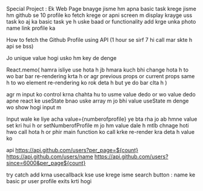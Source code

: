 Special Project : Ek Web Page bnayge jisme hm apna basic task krege jisme hm github se 10 profile ko fetch krege or apni screen m display krayge uss task ko aj ka basic task ye h uske baad or functionality add krge
unka photo name link profile ka 

How to fetch the Github Profile using API (1 hour se sirf 7 hi call mar skte h api se bss)

Jo unique value hogi usko hm key de denge 

React.memo( hamra isliye use hota h jb hmara kuch bhi change hota h to wo bar bar re-rendering krta h or agr previous props or current props same h to wo element re-rendering ko rok deta h but ye do bar clta h )


agr m input ko control krna chahta hu to usme value dedo or wo value dedo apne react ke useState bnao uske array m jo bhi value useState m denge wo show hogi input m


Input wale ke liye 
acha value={numberofprofile} ye bta rha jo ab hmne value set kri hui h or setNumberofProfile m jo hm value dale h mtlb chnage hoti hwo call hota h or phir main function ko call krke re-render kra deta h value ko


api 
 https://api.github.com/users?per_page=${count}
https://api.github.com/users/name
 https://api.github.com/users?since=6000&per_page${count}


try catch add krna 
usecallback kse use krege isme
search button : name ke basic pr user profile exits krti hogi 